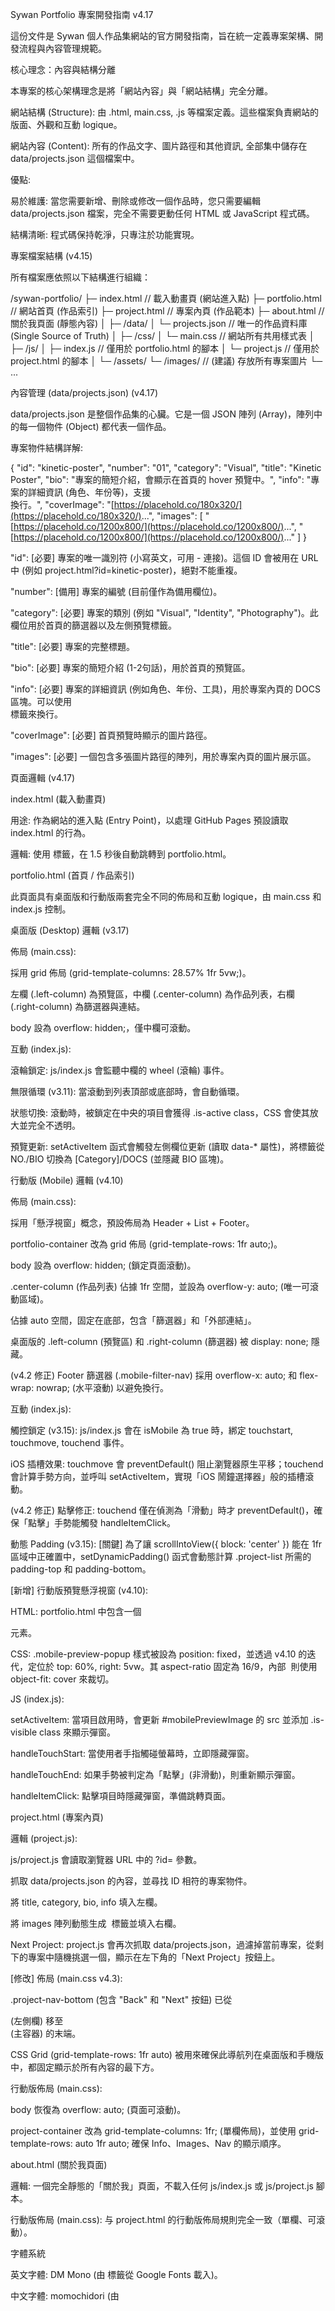 Sywan Portfolio 專案開發指南 v4.17

這份文件是 Sywan 個人作品集網站的官方開發指南，旨在統一定義專案架構、開發流程與內容管理規範。

核心理念：內容與結構分離

本專案的核心架構理念是將「網站內容」與「網站結構」完全分離。

網站結構 (Structure): 由 .html, main.css, .js 等檔案定義。這些檔案負責網站的版面、外觀和互動 logique。

網站內容 (Content): 所有的作品文字、圖片路徑和其他資訊, 全部集中儲存在 data/projects.json 這個檔案中。

優點:

易於維護: 當您需要新增、刪除或修改一個作品時，您只需要編輯 data/projects.json 檔案，完全不需要更動任何 HTML 或 JavaScript 程式碼。

結構清晰: 程式碼保持乾淨，只專注於功能實現。

專案檔案結構 (v4.15)

所有檔案應依照以下結構進行組織：

/sywan-portfolio/
├─ index.html       // 載入動畫頁 (網站進入點)
├─ portfolio.html   // 網站首頁 (作品索引)
├─ project.html     // 專案內頁 (作品範本)
├─ about.html       // 關於我頁面 (靜態內容)
│
├─ /data/
│  └─ projects.json  // 唯一的作品資料庫 (Single Source of Truth)
│
├─ /css/
│  └─ main.css       // 網站所有共用樣式表
│
├─ /js/
│  ├─ index.js       // 僅用於 portfolio.html 的腳本
│  └─ project.js     // 僅用於 project.html 的腳本
│
└─ /assets/
   └─ /images/       // (建議) 存放所有專案圖片
      └─ ...


內容管理 (data/projects.json) (v4.17)

data/projects.json 是整個作品集的心臟。它是一個 JSON 陣列 (Array)，陣列中的每一個物件 (Object) 都代表一個作品。

專案物件結構詳解:

{
  "id": "kinetic-poster",
  "number": "01",
  "category": "Visual",
  "title": "Kinetic Poster",
  "bio": "專案的簡短介紹，會顯示在首頁的 hover 預覽中。",
  "info": "專案的詳細資訊 (角色、年份等)，支援 <br> 換行。",
  "coverImage": "[https://placehold.co/180x320/](https://placehold.co/180x320/)...",
  "images": [
    "[https://placehold.co/1200x800/](https://placehold.co/1200x800/)...",
    "[https://placehold.co/1200x800/](https://placehold.co/1200x800/)..."
  ]
}


"id": [必要] 專案的唯一識別符 (小寫英文，可用 - 連接)。這個 ID 會被用在 URL 中 (例如 project.html?id=kinetic-poster)，絕對不能重複。

"number": [備用] 專案的編號 (目前僅作為備用欄位)。

"category": [必要] 專案的類別 (例如 "Visual", "Identity", "Photography")。此欄位用於首頁的篩選器以及左側預覽標籤。

"title": [必要] 專案的完整標題。

"bio": [必要] 專案的簡短介紹 (1-2句話)，用於首頁的預覽區。

"info": [必要] 專案的詳細資訊 (例如角色、年份、工具)，用於專案內頁的 DOCS 區塊。可以使用 <br> 標籤來換行。

"coverImage": [必要] 首頁預覽時顯示的圖片路徑。

"images": [必要] 一個包含多張圖片路徑的陣列，用於專案內頁的圖片展示區。

頁面邏輯 (v4.17)

index.html (載入動畫頁)

用途: 作為網站的進入點 (Entry Point)，以處理 GitHub Pages 預設讀取 index.html 的行為。

邏輯: 使用 <meta http-equiv="refresh"> 標籤，在 1.5 秒後自動跳轉到 portfolio.html。

portfolio.html (首頁 / 作品索引)

此頁面具有桌面版和行動版兩套完全不同的佈局和互動 logique，由 main.css 和 index.js 控制。

桌面版 (Desktop) 邏輯 (v3.17)

佈局 (main.css):

採用 grid 佈局 (grid-template-columns: 28.57% 1fr 5vw;)。

左欄 (.left-column) 為預覽區，中欄 (.center-column) 為作品列表，右欄 (.right-column) 為篩選器與連結。

body 設為 overflow: hidden;，僅中欄可滾動。

互動 (index.js):

滾輪鎖定: js/index.js 會監聽中欄的 wheel (滾輪) 事件。

無限循環 (v3.11): 當滾動到列表頂部或底部時，會自動循環。

狀態切換: 滾動時，被鎖定在中央的項目會獲得 .is-active class，CSS 會使其放大並完全不透明。

預覽更新: setActiveItem 函式會觸發左側欄位更新 (讀取 data-* 屬性)，將標籤從 NO./BIO 切換為 [Category]/DOCS (並隱藏 BIO 區塊)。

行動版 (Mobile) 邏輯 (v4.10)

佈局 (main.css):

採用「懸浮視窗」概念，預設佈局為 Header + List + Footer。

portfolio-container 改為 grid 佈局 (grid-template-rows: 1fr auto;)。

body 設為 overflow: hidden; (鎖定頁面滾動)。

.center-column (作品列表) 佔據 1fr 空間，並設為 overflow-y: auto; (唯一可滾動區域)。

<footer class="mobile-footer"> 佔據 auto 空間，固定在底部，包含「篩選器」和「外部連結」。

桌面版的 .left-column (預覽區) 和 .right-column (篩選器) 被 display: none; 隱藏。

(v4.2 修正) Footer 篩選器 (.mobile-filter-nav) 採用 overflow-x: auto; 和 flex-wrap: nowrap; (水平滾動) 以避免換行。

互動 (index.js):

觸控鎖定 (v3.15): js/index.js 會在 isMobile 為 true 時，綁定 touchstart, touchmove, touchend 事件。

iOS 插槽效果: touchmove 會 preventDefault() 阻止瀏覽器原生平移；touchend 會計算手勢方向，並呼叫 setActiveItem，實現「iOS 鬧鐘選擇器」般的插槽滾動。

(v4.2 修正) 點擊修正: touchend 僅在偵測為「滑動」時才 preventDefault()，確保「點擊」手勢能觸發 handleItemClick。

動態 Padding (v3.15): [關鍵] 為了讓 scrollIntoView({ block: 'center' }) 能在 1fr 區域中正確置中，setDynamicPadding() 函式會動態計算 .project-list 所需的 padding-top 和 padding-bottom。

[新增] 行動版預覽懸浮視窗 (v4.10):

HTML: portfolio.html 中包含一個 <div id="mobilePreviewPopup"> 元素。

CSS: .mobile-preview-popup 樣式被設為 position: fixed，並透過 v4.10 的迭代，定位於 top: 60%, right: 5vw。其 aspect-ratio 固定為 16/9，內部 <img> 則使用 object-fit: cover 來裁切。

JS (index.js):

setActiveItem: 當項目啟用時，會更新 #mobilePreviewImage 的 src 並添加 .is-visible class 來顯示彈窗。

handleTouchStart: 當使用者手指觸碰螢幕時，立即隱藏彈窗。

handleTouchEnd: 如果手勢被判定為「點擊」(非滑動)，則重新顯示彈窗。

handleItemClick: 點擊項目時隱藏彈窗，準備跳轉頁面。

project.html (專案內頁)

邏輯 (project.js):

js/project.js 會讀取瀏覽器 URL 中的 ?id= 參數。

抓取 data/projects.json 的內容，並尋找 ID 相符的專案物件。

將 title, category, bio, info 填入左欄。

將 images 陣列動態生成 <img> 標籤並填入右欄。

Next Project: project.js 會再次抓取 data/projects.json，過濾掉當前專案，從剩下的專案中隨機挑選一個，顯示在左下角的「Next Project」按鈕上。

[修改] 佈局 (main.css v4.3):

.project-nav-bottom (包含 "Back" 和 "Next" 按鈕) 已從 <aside> (左側欄) 移至 <main> (主容器) 的末端。

CSS Grid (grid-template-rows: 1fr auto) 被用來確保此導航列在桌面版和手機版中，都固定顯示於所有內容的最下方。

行動版佈局 (main.css):

body 恢復為 overflow: auto; (頁面可滾動)。

project-container 改為 grid-template-columns: 1fr; (單欄佈局)，並使用 grid-template-rows: auto 1fr auto; 確保 Info、Images、Nav 的顯示順序。

about.html (關於我頁面)

邏輯: 一個完全靜態的「關於我」頁面，不載入任何 js/index.js 或 js/project.js 腳本。

行動版佈局 (main.css): 与 project.html 的行動版佈局規則完全一致（單欄、可滾動）。

字體系統

英文字體: DM Mono (由 <link> 標籤從 Google Fonts 載入)。

中文字體: momochidori (由 <script> 標籤從 Typekit (hcg4voj) 載入)。

CSS: main.css 中的 --font-main 變數負責定義這個堆疊 (var(--font-en), var(--font-zh))，確保瀏覽器能正確渲染中英文。